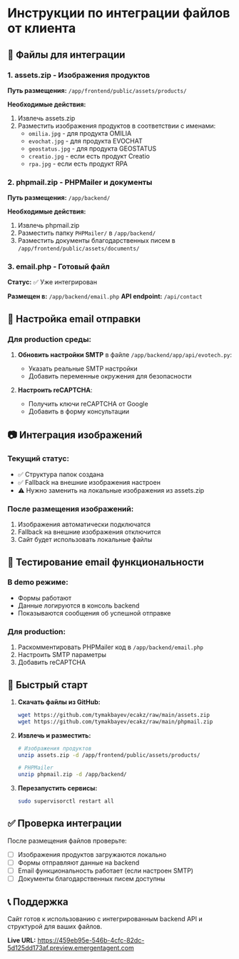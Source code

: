 # Инструкции по интеграции файлов от клиента

## 📁 Файлы для интеграции

### 1. assets.zip - Изображения продуктов
**Путь размещения:** `/app/frontend/public/assets/products/`

**Необходимые действия:**
1. Извлечь assets.zip
2. Разместить изображения продуктов в соответствии с именами:
   - `omilia.jpg` - для продукта OMILIA
   - `evochat.jpg` - для продукта EVOCHAT  
   - `geostatus.jpg` - для продукта GEOSTATUS
   - `creatio.jpg` - если есть продукт Creatio
   - `rpa.jpg` - если есть продукт RPA

### 2. phpmail.zip - PHPMailer и документы
**Путь размещения:** `/app/backend/`

**Необходимые действия:**
1. Извлечь phpmail.zip
2. Разместить папку `PHPMailer/` в `/app/backend/`
3. Разместить документы благодарственных писем в `/app/frontend/public/assets/documents/`

### 3. email.php - Готовый файл
**Статус:** ✅ Уже интегрирован

**Размещен в:** `/app/backend/email.php`
**API endpoint:** `/api/contact`

## 🔧 Настройка email отправки

### Для production среды:

1. **Обновить настройки SMTP** в файле `/app/backend/app/api/evotech.py`:
   - Указать реальные SMTP настройки
   - Добавить переменные окружения для безопасности

2. **Настроить reCAPTCHA**:
   - Получить ключи reCAPTCHA от Google
   - Добавить в форму консультации

## 📷 Интеграция изображений

### Текущий статус:
- ✅ Структура папок создана
- ✅ Fallback на внешние изображения настроен
- ⚠️ Нужно заменить на локальные изображения из assets.zip

### После размещения изображений:
1. Изображения автоматически подключатся
2. Fallback на внешние изображения отключится
3. Сайт будет использовать локальные файлы

## 📧 Тестирование email функциональности

### В demo режиме:
- Формы работают
- Данные логируются в консоль backend
- Показываются сообщения об успешной отправке

### Для production:
1. Раскомментировать PHPMailer код в `/app/backend/email.php`
2. Настроить SMTP параметры
3. Добавить reCAPTCHA

## 🚀 Быстрый старт

1. **Скачать файлы из GitHub:**
   ```bash
   wget https://github.com/tymakbayev/ecakz/raw/main/assets.zip
   wget https://github.com/tymakbayev/ecakz/raw/main/phpmail.zip
   ```

2. **Извлечь и разместить:**
   ```bash
   # Изображения продуктов
   unzip assets.zip -d /app/frontend/public/assets/products/
   
   # PHPMailer
   unzip phpmail.zip -d /app/backend/
   ```

3. **Перезапустить сервисы:**
   ```bash
   sudo supervisorctl restart all
   ```

## ✅ Проверка интеграции

После размещения файлов проверьте:
- [ ] Изображения продуктов загружаются локально
- [ ] Формы отправляют данные на backend
- [ ] Email функциональность работает (если настроен SMTP)
- [ ] Документы благодарственных писем доступны

## 📞 Поддержка

Сайт готов к использованию с интегрированным backend API и структурой для ваших файлов.

**Live URL:** https://459eb95e-546b-4cfc-82dc-5d125dd173af.preview.emergentagent.com